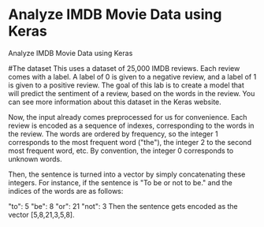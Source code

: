 # Analyze IMDB Movie Data using Keras
Analyze IMDB Movie Data using Keras

#The dataset
This uses a dataset of 25,000 IMDB reviews. Each review comes with a label. A label of 0 is given to a negative review, and a label of 1 is given to a positive review. The goal of this lab is to create a model that will predict the sentiment of a review, based on the words in the review. You can see more information about this dataset in the Keras website.

Now, the input already comes preprocessed for us for convenience. Each review is encoded as a sequence of indexes, corresponding to the words in the review. The words are ordered by frequency, so the integer 1 corresponds to the most frequent word ("the"), the integer 2 to the second most frequent word, etc. By convention, the integer 0 corresponds to unknown words.

Then, the sentence is turned into a vector by simply concatenating these integers. For instance, if the sentence is "To be or not to be." and the indices of the words are as follows:

"to": 5
"be": 8
"or": 21
"not": 3
Then the sentence gets encoded as the vector [5,8,21,3,5,8].

